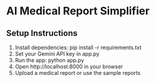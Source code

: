 
# AI Medical Report Simplifier

## Setup Instructions

1. Install dependencies:
   pip install -r requirements.txt
2. Set your Gemini API key in app.py
3. Run the app:
   python app.py
4. Open http://localhost:8000 in your browser
5. Upload a medical report or use the sample reports
